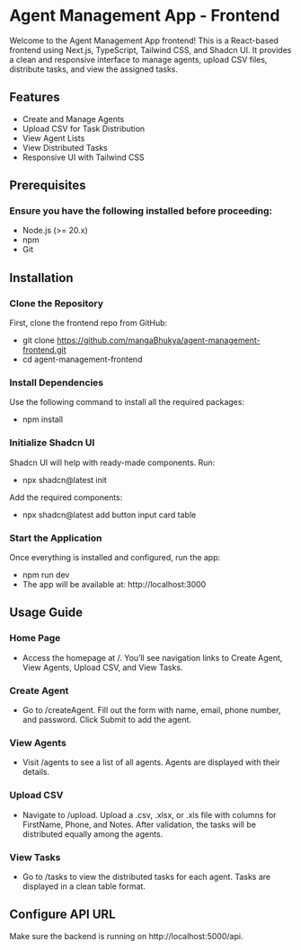 # **Agent Management App - Frontend**
Welcome to the Agent Management App frontend! This is a React-based frontend using Next.js, TypeScript, Tailwind CSS, and Shadcn UI. It provides a clean and responsive interface to manage agents, upload CSV files, distribute tasks, and view the assigned tasks.

## Features
- Create and Manage Agents
- Upload CSV for Task Distribution
- View Agent Lists
- View Distributed Tasks
- Responsive UI with Tailwind CSS

## Prerequisites
### Ensure you have the following installed before proceeding:
- Node.js (>= 20.x)
- npm
- Git

## Installation
### Clone the Repository
First, clone the frontend repo from GitHub:

- git clone https://github.com/mangaBhukya/agent-management-frontend.git
- cd agent-management-frontend

### Install Dependencies
Use the following command to install all the required packages:
- npm install

### Initialize Shadcn UI
Shadcn UI will help with ready-made components. Run:
- npx shadcn@latest init

Add the required components:
- npx shadcn@latest add button input card table

###  Start the Application
Once everything is installed and configured, run the app:
- npm run dev
- The app will be available at:
http://localhost:3000

## Usage Guide
### Home Page
- Access the homepage at /.
You’ll see navigation links to Create Agent, View Agents, Upload CSV, and View Tasks.

### Create Agent
- Go to /createAgent.
Fill out the form with name, email, phone number, and password.
Click Submit to add the agent.

### View Agents
- Visit /agents to see a list of all agents.
Agents are displayed with their details.

### Upload CSV
- Navigate to /upload.
Upload a .csv, .xlsx, or .xls file with columns for FirstName, Phone, and Notes.
After validation, the tasks will be distributed equally among the agents.

### View Tasks
- Go to /tasks to view the distributed tasks for each agent.
Tasks are displayed in a clean table format.


## Configure API URL
Make sure the backend is running on http://localhost:5000/api.
